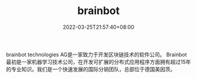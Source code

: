 ﻿---
weight: 
title: "brainbot"
description: "brainbot technologies AG是一家致力于开发区块链技术的软件公司"
date: 2022-03-25T21:57:40+08:00
lastmod: 2022-03-25T16:45:40+08:00
draft: false
authors: ["Metabd"]
featuredImage: "brainbot.jpg"
link: ""
tags: ["研究机构","brainbot"]
categories: ["navigation"]
navigation: ["研究机构"]
lightgallery: true
toc: true
pinned: false
recommend: false
recommend1: false
---
brainbot technologies AG是一家致力于开发区块链技术的软件公司。
Brainbot最初是一家机器学习技术公司，在开发可扩展的分布式应用程序方面拥有超过15年的专业知识。我们是一个快速发展的国际分销团队，总部位于德国美因茨。
